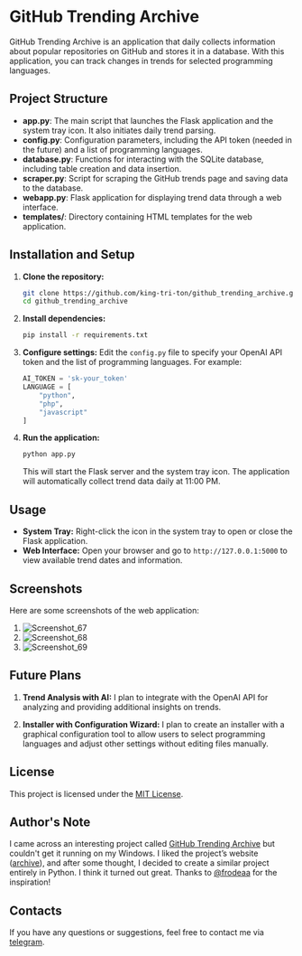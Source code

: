 # GitHub Trending Archive

GitHub Trending Archive is an application that daily collects information about popular repositories on GitHub and stores it in a database. With this application, you can track changes in trends for selected programming languages.

## Project Structure

- **app.py**: The main script that launches the Flask application and the system tray icon. It also initiates daily trend parsing.
- **config.py**: Configuration parameters, including the API token (needed in the future) and a list of programming languages.
- **database.py**: Functions for interacting with the SQLite database, including table creation and data insertion.
- **scraper.py**: Script for scraping the GitHub trends page and saving data to the database.
- **webapp.py**: Flask application for displaying trend data through a web interface.
- **templates/**: Directory containing HTML templates for the web application.

## Installation and Setup

1. **Clone the repository:**
   ```bash
   git clone https://github.com/king-tri-ton/github_trending_archive.git
   cd github_trending_archive
   ```

2. **Install dependencies:**
   ```bash
   pip install -r requirements.txt
   ```

3. **Configure settings:**
   Edit the `config.py` file to specify your OpenAI API token and the list of programming languages. For example:
   ```python
   AI_TOKEN = 'sk-your_token'
   LANGUAGE = [
       "python",
       "php",
       "javascript"
   ]
   ```

4. **Run the application:**
   ```bash
   python app.py
   ```

   This will start the Flask server and the system tray icon. The application will automatically collect trend data daily at 11:00 PM.

## Usage

- **System Tray:** Right-click the icon in the system tray to open or close the Flask application.
- **Web Interface:** Open your browser and go to `http://127.0.0.1:5000` to view available trend dates and information.

## Screenshots

Here are some screenshots of the web application:

1. ![Screenshot_67](https://github.com/user-attachments/assets/c5c64667-72f4-463a-9ff4-078bf75d9071)
2. ![Screenshot_68](https://github.com/user-attachments/assets/c1ea8b75-ba77-4ec2-990a-fdc42478fad2)
3. ![Screenshot_69](https://github.com/user-attachments/assets/46aca1b7-64de-42da-99f6-a605ff0bb3cd)

## Future Plans

1. **Trend Analysis with AI:**
   I plan to integrate with the OpenAI API for analyzing and providing additional insights on trends.

2. **Installer with Configuration Wizard:**
   I plan to create an installer with a graphical configuration tool to allow users to select programming languages and adjust other settings without editing files manually.

## License

This project is licensed under the [MIT License](https://choosealicense.com/licenses/mit/).

## Author's Note

I came across an interesting project called [GitHub Trending Archive](https://github.com/frodeaa/github_trending_archive) but couldn't get it running on my Windows. I liked the project’s website ([archive](https://archive.faabli.com/)), and after some thought, I decided to create a similar project entirely in Python. I think it turned out great. Thanks to [@frodeaa](https://github.com/frodeaa) for the inspiration!

## Contacts

If you have any questions or suggestions, feel free to contact me via [telegram](https://t.me/king_triton).